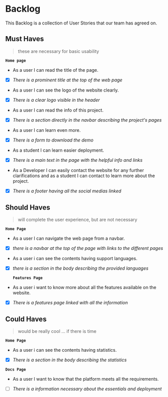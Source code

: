 # Backlog

This Backlog is a collection of User Stories that our team has agreed on.

## Must Haves

> these are necessary for basic usability

**`Home page`**

- As a user I can read the title of the page.
- [x] _There is a prominent title at the top of the web page_

- As a user I can see the logo of the website clearly.
- [x] _There is a clear logo visible in the header_
- As a user I can read the info of this project.
- [x] _There is a section directly in the navbar describing the project's pages_
- As a user I can learn even more.
- [x] _There is a form to download the demo_
- As a student I can learn easier deployment.
- [x] _There is a main text in the page with the helpful info and links_
- As a Developer I can easily contact the website for any further clarifications
  and as a student I can contact to learn more about the project.
- [x] _There is a footer having all the social medias linked_

## Should Haves

> will complete the user experience, but are not necessary

**`Home Page`**

- As a user I can navigate the web page from a navbar.
- [x] _there is a navbar at the top of the page with links to the different
      pages_
- As a user i can see the contents having support languages.
- [x] _there is a section in the body describing the provided languages_

  **`Features Page`**

- As a user i want to know more about all the features available on the website.
- [x] _There is a features page linked with all the information_

## Could Haves

> would be really cool ... if there is time

**`Home Page`**

- As a user i can see the contents having statistics.
- [x] _There is a section in the body describing the statistics_

**`Docs Page`**

- As a user I want to know that the platform meets all the requirements.
- [ ] _There is a information necessary about the essentials and deployment_
